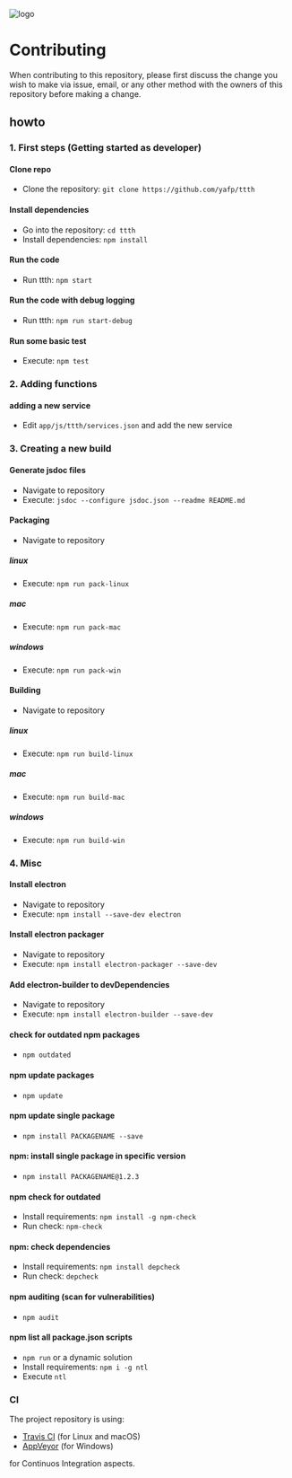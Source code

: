 ![logo](https://raw.githubusercontent.com/yafp/ttth/master/.github/logo/128x128.png)

# Contributing

When contributing to this repository, please first discuss the change you wish to make via issue,
email, or any other method with the owners of this repository before making a change.



## howto

### 1. First steps (Getting started as developer)

#### Clone repo
* Clone the repository: ```git clone https://github.com/yafp/ttth```

#### Install dependencies
* Go into the repository: ```cd ttth```
* Install dependencies: ```npm install```

#### Run the code
* Run ttth: ```npm start```

#### Run the code with debug logging
* Run ttth: ```npm run start-debug```

#### Run some basic test
* Execute: ```npm test```




### 2. Adding functions

#### adding a new service
* Edit ```app/js/ttth/services.json``` and add the new service




### 3. Creating a new build

#### Generate jsdoc files
* Navigate to repository
* Execute: ```jsdoc --configure jsdoc.json --readme README.md```


#### Packaging
* Navigate to repository

##### linux
* Execute: ```npm run pack-linux```

##### mac
* Execute: ```npm run pack-mac```

##### windows
* Execute: ```npm run pack-win```



#### Building
* Navigate to repository

##### linux
* Execute: ```npm run build-linux```

##### mac
* Execute: ```npm run build-mac```

##### windows
* Execute: ```npm run build-win```



### 4. Misc
#### Install electron
* Navigate to repository
* Execute: ```npm install --save-dev electron```

#### Install electron packager
* Navigate to repository
* Execute: ```npm install electron-packager --save-dev```

#### Add electron-builder to devDependencies
* Navigate to repository
* Execute: ```npm install electron-builder --save-dev```

#### check for outdated npm packages
* ```npm outdated```

#### npm update packages
* ```npm update```

#### npm update single package
* ```npm install PACKAGENAME --save```

#### npm: install single package in specific version
* ```npm install PACKAGENAME@1.2.3```

#### npm check for outdated 
* Install requirements: ```npm install -g npm-check```
* Run check: ```npm-check```

#### npm: check dependencies
* Install requirements: ```npm install depcheck```
* Run check: ```depcheck```

#### npm auditing (scan for vulnerabilities)
* ```npm audit```


#### npm list all package.json scripts
* ```npm run```
or a dynamic solution
* Install requirements: ```npm i -g ntl```
* Execute ```ntl```

### CI
The project repository is using:

* [Travis CI](https://travis-ci.org/) (for Linux and macOS)
* [AppVeyor](https://ci.appveyor.com/project/yafp/ttth) (for Windows)

for Continuos Integration aspects.
